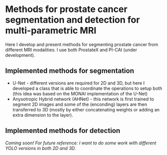 # Methods for prostate cancer segmentation and detection for multi-parametric MRI

Here I develop and present methods for segmenting prostate cancer from different MRI modalities. I use both ProstateX and PI-CAI (under development).

## Implemented methods for segmentation

* U-Net - different versions are required for 2D and 3D, but here I developed a class that is able to coordinate the operations to setup both (this idea was based on the MONAI implementation of the U-Net)
* Anysotropic Hybrid network (AHNet) - this network is first trained to segment 2D images and some of the (enconding) layers are then transferred to 3D (mostly by either concatenating weights or adding an extra dimension to the layer).

## Implemented methods for detection

*Coming soon! For future reference: I want to do some work with different YOLO versions in both 2D and 3D.*